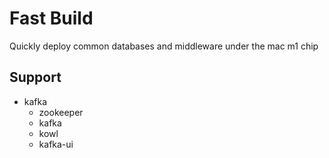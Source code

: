# Fast Build
Quickly deploy common databases and middleware under the mac m1 chip

## Support
- kafka
  - zookeeper
  - kafka
  - kowl
  - kafka-ui